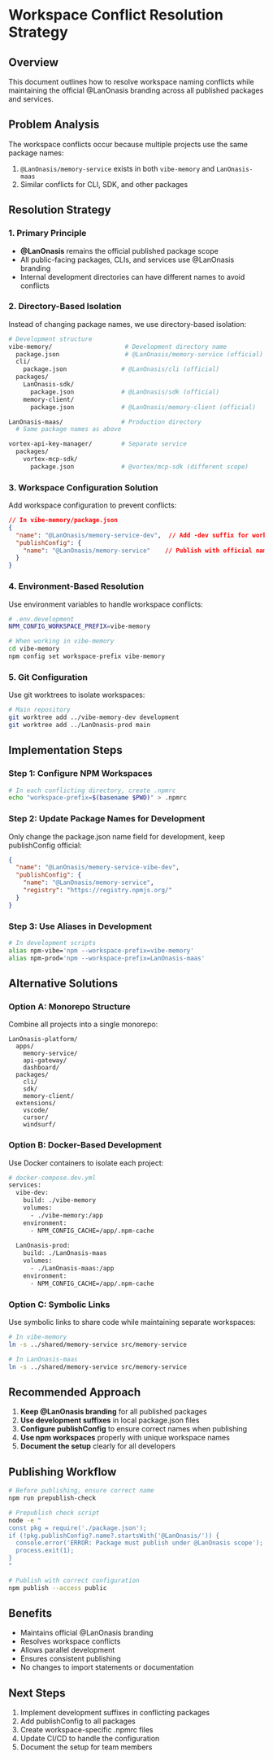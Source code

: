 # Workspace Conflict Resolution Strategy

## Overview
This document outlines how to resolve workspace naming conflicts while maintaining the official @LanOnasis branding across all published packages and services.

## Problem Analysis
The workspace conflicts occur because multiple projects use the same package names:
1. `@LanOnasis/memory-service` exists in both `vibe-memory` and `LanOnasis-maas`
2. Similar conflicts for CLI, SDK, and other packages

## Resolution Strategy

### 1. **Primary Principle**
- **@LanOnasis** remains the official published package scope
- All public-facing packages, CLIs, and services use @LanOnasis branding
- Internal development directories can have different names to avoid conflicts

### 2. **Directory-Based Isolation**
Instead of changing package names, we use directory-based isolation:

```bash
# Development structure
vibe-memory/                    # Development directory name
  package.json                  # @LanOnasis/memory-service (official)
  cli/
    package.json               # @LanOnasis/cli (official)
  packages/
    LanOnasis-sdk/
      package.json             # @LanOnasis/sdk (official)
    memory-client/
      package.json             # @LanOnasis/memory-client (official)

LanOnasis-maas/                # Production directory
  # Same package names as above

vortex-api-key-manager/        # Separate service
  packages/
    vortex-mcp-sdk/
      package.json             # @vortex/mcp-sdk (different scope)
```

### 3. **Workspace Configuration Solution**

Add workspace configuration to prevent conflicts:

```json
// In vibe-memory/package.json
{
  "name": "@LanOnasis/memory-service-dev",  // Add -dev suffix for workspace
  "publishConfig": {
    "name": "@LanOnasis/memory-service"    // Publish with official name
  }
}
```

### 4. **Environment-Based Resolution**

Use environment variables to handle workspace conflicts:

```bash
# .env.development
NPM_CONFIG_WORKSPACE_PREFIX=vibe-memory

# When working in vibe-memory
cd vibe-memory
npm config set workspace-prefix vibe-memory
```

### 5. **Git Configuration**

Use git worktrees to isolate workspaces:

```bash
# Main repository
git worktree add ../vibe-memory-dev development
git worktree add ../LanOnasis-prod main
```

## Implementation Steps

### Step 1: Configure NPM Workspaces
```bash
# In each conflicting directory, create .npmrc
echo "workspace-prefix=$(basename $PWD)" > .npmrc
```

### Step 2: Update Package Names for Development
Only change the package.json name field for development, keep publishConfig official:

```json
{
  "name": "@LanOnasis/memory-service-vibe-dev",
  "publishConfig": {
    "name": "@LanOnasis/memory-service",
    "registry": "https://registry.npmjs.org/"
  }
}
```

### Step 3: Use Aliases in Development
```bash
# In development scripts
alias npm-vibe='npm --workspace-prefix=vibe-memory'
alias npm-prod='npm --workspace-prefix=LanOnasis-maas'
```

## Alternative Solutions

### Option A: Monorepo Structure
Combine all projects into a single monorepo:
```
LanOnasis-platform/
  apps/
    memory-service/
    api-gateway/
    dashboard/
  packages/
    cli/
    sdk/
    memory-client/
  extensions/
    vscode/
    cursor/
    windsurf/
```

### Option B: Docker-Based Development
Use Docker containers to isolate each project:
```dockerfile
# docker-compose.dev.yml
services:
  vibe-dev:
    build: ./vibe-memory
    volumes:
      - ./vibe-memory:/app
    environment:
      - NPM_CONFIG_CACHE=/app/.npm-cache
  
  LanOnasis-prod:
    build: ./LanOnasis-maas
    volumes:
      - ./LanOnasis-maas:/app
    environment:
      - NPM_CONFIG_CACHE=/app/.npm-cache
```

### Option C: Symbolic Links
Use symbolic links to share code while maintaining separate workspaces:
```bash
# In vibe-memory
ln -s ../shared/memory-service src/memory-service

# In LanOnasis-maas  
ln -s ../shared/memory-service src/memory-service
```

## Recommended Approach

1. **Keep @LanOnasis branding** for all published packages
2. **Use development suffixes** in local package.json files
3. **Configure publishConfig** to ensure correct names when publishing
4. **Use npm workspaces** properly with unique workspace names
5. **Document the setup** clearly for all developers

## Publishing Workflow

```bash
# Before publishing, ensure correct name
npm run prepublish-check

# Prepublish check script
node -e "
const pkg = require('./package.json');
if (!pkg.publishConfig?.name?.startsWith('@LanOnasis/')) {
  console.error('ERROR: Package must publish under @LanOnasis scope');
  process.exit(1);
}
"

# Publish with correct configuration
npm publish --access public
```

## Benefits
- Maintains official @LanOnasis branding
- Resolves workspace conflicts
- Allows parallel development
- Ensures consistent publishing
- No changes to import statements or documentation

## Next Steps
1. Implement development suffixes in conflicting packages
2. Add publishConfig to all packages
3. Create workspace-specific .npmrc files
4. Update CI/CD to handle the configuration
5. Document the setup for team members